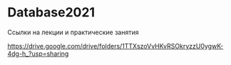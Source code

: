 # Database2021
Ссылки на лекции и практические занятия

https://drive.google.com/drive/folders/1TTXszoVvHKvRSOkryzzU0ygwK-4dg-h_?usp=sharing
